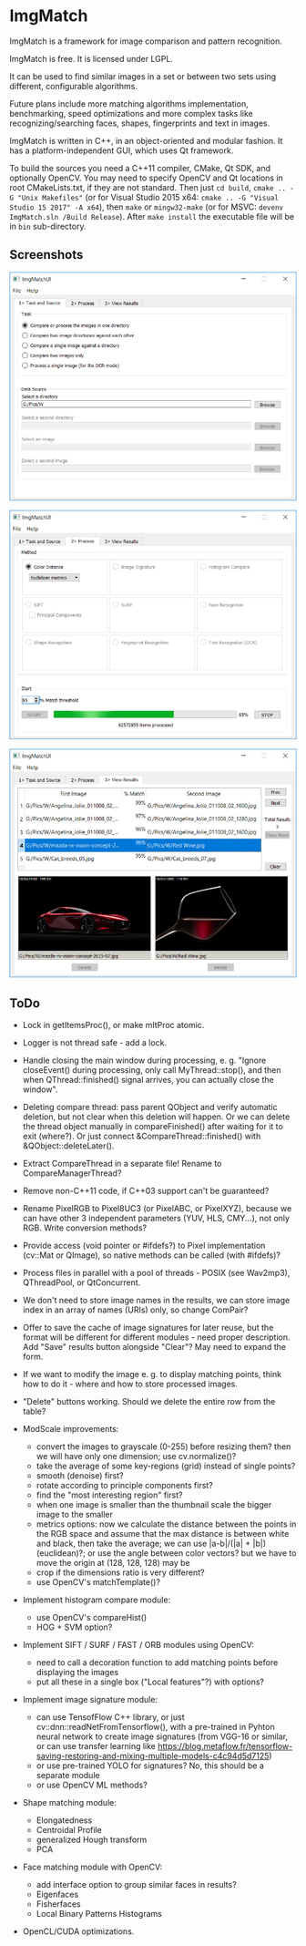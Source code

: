 ImgMatch
========

ImgMatch is a framework for image comparison and pattern recognition.

ImgMatch is free. It is licensed under LGPL.

It can be used to find similar images in a set or between two sets using
different, configurable algorithms.

Future plans include more matching algorithms implementation, benchmarking,
speed optimizations and more complex tasks like recognizing/searching faces,
shapes, fingerprints and text in images.

ImgMatch is written in C++, in an object-oriented and modular fashion.
It has a platform-independent GUI, which uses Qt framework.

To build the sources you need a C++11 compiler, CMake, Qt SDK, and optionally
OpenCV. You may need to specify OpenCV and Qt locations in root CMakeLists.txt,
if they are not standard. Then just `cd build`, `cmake .. -G "Unix Makefiles"`
(or for Visual Studio 2015 x64: `cmake .. -G "Visual Studio 15 2017" -A x64`),
then `make` or `mingw32-make` (or for MSVC: `devenv ImgMatch.sln /Build Release`).
After `make install` the executable file will be in `bin` sub-directory.


Screenshots
-----------

![first tab](https://github.com/akirov/ImgMatch/raw/master/docs/screen_1.jpg)

![second tab](https://github.com/akirov/ImgMatch/raw/master/docs/screen_2.jpg)

![third tab](https://github.com/akirov/ImgMatch/raw/master/docs/screen_3.jpg)


ToDo
----

- Lock in getItemsProc(), or make mItProc atomic.

- Logger is not thread safe - add a lock.

- Handle closing the main window during processing, e. g.
  "Ignore closeEvent() during processing, only call MyThread::stop(), and
   then when QThread::finished() signal arrives, you can actually close the
   window".

- Deleting compare thread: pass parent QObject and verify automatic
  deletion, but not clear when this deletion will happen.
  Or we can delete the thread object manually in compareFinished() after
  waiting for it to exit (where?).
  Or just connect &CompareThread::finished() with &QObject::deleteLater().

- Extract CompareThread in a separate file! Rename to CompareManagerThread?

- Remove non-C++11 code, if C++03 support can't be guaranteed?

- Rename PixelRGB to Pixel8UC3 (or PixelABC, or PixelXYZ), because we can
  have other 3 independent parameters (YUV, HLS, CMY...), not only RGB.
  Write conversion methods?

- Provide access (void pointer or #ifdefs?) to Pixel implementation
  (cv::Mat or QImage), so native methods can be called (with #ifdefs)?

- Process files in parallel with a pool of threads - POSIX (see Wav2mp3),
  QThreadPool, or QtConcurrent.

- We don't need to store image names in the results, we can store image
  index in an array of names (URIs) only, so change ComPair?

- Offer to save the cache of image signatures for later reuse, but the
  format will be different for different modules - need proper description.
  Add "Save" results button alongside "Clear"? May need to expand the form.

- If we want to modify the image e. g. to display matching points, think
  how to do it - where and how to store processed images.

- "Delete" buttons working. Should we delete the entire row from the table?

- ModScale improvements:
  - convert the images to grayscale (0-255) before resizing them? then we
    will have only one dimension; use cv.normalize()?
  - take the average of some key-regions (grid) instead of single points?
  - smooth (denoise) first?
  - rotate according to principle components first?
  - find the "most interesting region" first?
  - when one image is smaller than the thumbnail scale the bigger image to
    the smaller
  - metrics options:
    now we calculate the distance between the points in the RGB space and
    assume that the max distance is between white and black, then take the
    average;
    we can use |a-b|/(|a| + |b|) (euclidean)?;
    or use the angle between color vectors? but we have to move the origin
    at (128, 128, 128) may be
  - crop if the dimensions ratio is very different?
  - use OpenCV's matchTemplate()?

- Implement histogram compare module:
  - use OpenCV's compareHist()
  - HOG + SVM option?

- Implement SIFT / SURF / FAST / ORB modules using OpenCV:
  - need to call a decoration function to add matching points before displaying
    the images
  - put all these in a single box ("Local features"?) with options?

- Implement image signature module:
  - can use TensofFlow C++ library, or just cv::dnn::readNetFromTensorflow(),
    with a pre-trained in Pyhton neural network to create image signatures
    (from VGG-16 or similar, or can use transfer learning like
     https://blog.metaflow.fr/tensorflow-saving-restoring-and-mixing-multiple-models-c4c94d5d7125)
  - or use pre-trained YOLO for signatures? No, this should be a separate module
  - or use OpenCV ML methods?

- Shape matching module:
  - Elongatedness
  - Centroidal Profile
  - generalized Hough transform
  - PCA

- Face matching module with OpenCV:
  - add interface option to group similar faces in results?
  - Eigenfaces
  - Fisherfaces
  - Local Binary Patterns Histograms

- OpenCL/CUDA optimizations.
